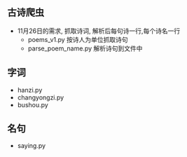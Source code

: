 ## 古诗爬虫

- 11月26日的需求, 抓取诗词, 解析后每句诗一行,每个诗名一行
    - poems_v1.py  按诗人为单位抓取诗句
    - parse_poem_name.py  解析诗句到文件中

## 字词
- hanzi.py
- changyongzi.py
- bushou.py

## 名句
- saying.py